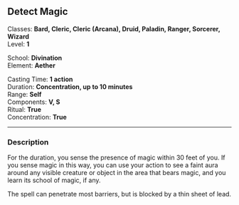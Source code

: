 ## Detect Magic

Classes: **Bard, Cleric, Cleric (Arcana), Druid, Paladin, Ranger, Sorcerer, Wizard**  
Level: **1**  

School: **Divination**  
Element: **Aether**  

Casting Time: **1 action**  
Duration: **Concentration, up to 10 minutes**  
Range: **Self**  
Components: **V, S**  
Ritual: **True**  
Concentration: **True**  

------

### Description

For the duration, you sense the presence of magic within 30 feet of you. If you sense magic in this way, you can use your action to see a faint aura around any visible creature or object in the area that bears magic, and you learn its school of magic, if any.

The spell can penetrate most barriers, but is blocked by a thin sheet of lead.